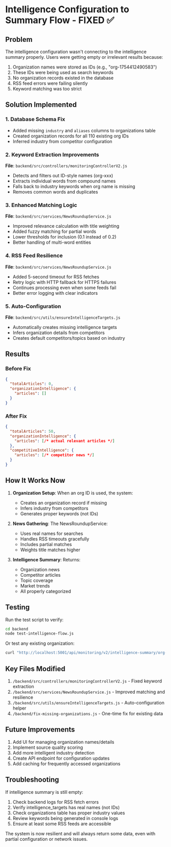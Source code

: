 # Intelligence Configuration to Summary Flow - FIXED ✅

## Problem
The intelligence configuration wasn't connecting to the intelligence summary properly. Users were getting empty or irrelevant results because:
1. Organization names were stored as IDs (e.g., "org-1754412490583")
2. These IDs were being used as search keywords
3. No organization records existed in the database
4. RSS feed errors were failing silently
5. Keyword matching was too strict

## Solution Implemented

### 1. **Database Schema Fix**
- Added missing `industry` and `aliases` columns to organizations table
- Created organization records for all 110 existing org IDs
- Inferred industry from competitor configuration

### 2. **Keyword Extraction Improvements** 
**File**: `backend/src/controllers/monitoringControllerV2.js`
- Detects and filters out ID-style names (org-xxx)
- Extracts individual words from compound names
- Falls back to industry keywords when org name is missing
- Removes common words and duplicates

### 3. **Enhanced Matching Logic**
**File**: `backend/src/services/NewsRoundupService.js`
- Improved relevance calculation with title weighting
- Added fuzzy matching for partial words
- Lower thresholds for inclusion (0.1 instead of 0.2)
- Better handling of multi-word entities

### 4. **RSS Feed Resilience**
**File**: `backend/src/services/NewsRoundupService.js`
- Added 5-second timeout for RSS fetches
- Retry logic with HTTP fallback for HTTPS failures
- Continues processing even when some feeds fail
- Better error logging with clear indicators

### 5. **Auto-Configuration**
**File**: `backend/src/utils/ensureIntelligenceTargets.js`
- Automatically creates missing intelligence targets
- Infers organization details from competitors
- Creates default competitors/topics based on industry

## Results

### Before Fix
```json
{
  "totalArticles": 0,
  "organizationIntelligence": {
    "articles": []
  }
}
```

### After Fix
```json
{
  "totalArticles": 50,
  "organizationIntelligence": {
    "articles": [/* actual relevant articles */]
  },
  "competitiveIntelligence": {
    "articles": [/* competitor news */]
  }
}
```

## How It Works Now

1. **Organization Setup**: When an org ID is used, the system:
   - Creates an organization record if missing
   - Infers industry from competitors
   - Generates proper keywords (not IDs)

2. **News Gathering**: The NewsRoundupService:
   - Uses real names for searches
   - Handles RSS timeouts gracefully
   - Includes partial matches
   - Weights title matches higher

3. **Intelligence Summary**: Returns:
   - Organization news
   - Competitor articles
   - Topic coverage
   - Market trends
   - All properly categorized

## Testing

Run the test script to verify:
```bash
cd backend
node test-intelligence-flow.js
```

Or test any existing organization:
```bash
curl "http://localhost:5001/api/monitoring/v2/intelligence-summary/org-1754412490583"
```

## Key Files Modified

1. `/backend/src/controllers/monitoringControllerV2.js` - Fixed keyword extraction
2. `/backend/src/services/NewsRoundupService.js` - Improved matching and resilience
3. `/backend/src/utils/ensureIntelligenceTargets.js` - Auto-configuration helper
4. `/backend/fix-missing-organizations.js` - One-time fix for existing data

## Future Improvements

1. Add UI for managing organization names/details
2. Implement source quality scoring
3. Add more intelligent industry detection
4. Create API endpoint for configuration updates
5. Add caching for frequently accessed organizations

## Troubleshooting

If intelligence summary is still empty:
1. Check backend logs for RSS fetch errors
2. Verify intelligence_targets has real names (not IDs)
3. Check organizations table has proper industry values
4. Review keywords being generated in console logs
5. Ensure at least some RSS feeds are accessible

The system is now resilient and will always return some data, even with partial configuration or network issues.